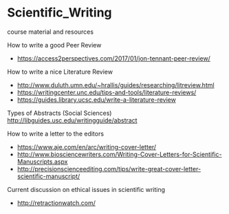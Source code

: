 # Scientific_Writing
course material and resources


How to write a good Peer Review
- https://access2perspectives.com/2017/01/jon-tennant-peer-review/ 

How to write a nice Literature Review
- http://www.duluth.umn.edu/~hrallis/guides/researching/litreview.html 
- https://writingcenter.unc.edu/tips-and-tools/literature-reviews/
- https://guides.library.ucsc.edu/write-a-literature-review

Types of Abstracts (Social Sciences)
http://libguides.usc.edu/writingguide/abstract

How to write a letter to the editors
- https://www.aje.com/en/arc/writing-cover-letter/
- http://www.biosciencewriters.com/Writing-Cover-Letters-for-Scientific-Manuscripts.aspx
- http://precisionscienceediting.com/tips/write-great-cover-letter-scientific-manuscript/

Current discussion on ethical issues in scientific writing
- http://retractionwatch.com/
